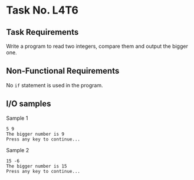 # Task No. L4T6

## Task Requirements
Write a program to read two integers, compare them and output the bigger one.

## Non-Functional Requirements

No `if` statement is used in the program.

## I/O samples

Sample 1
```
5 9
The bigger number is 9
Press any key to continue...
```

Sample 2
```
15 -6
The bigger number is 15
Press any key to continue...
```
